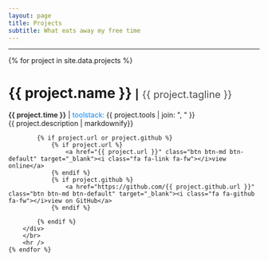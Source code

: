 ```yaml
---
layout: page
title: Projects
subtitle: What eats away my free time
---
```


---

<div id="projects">
    {% for project in site.data.projects %}
        <div class="project">
            <h1>{{ project.name }}
            <span class="separator" style="font-size: 20px">|</span>
            <span style="font-size: 20px"><span style="font-weight: normal"><span style="color:#4C4C4C">{{ project.tagline }}</span></span></span></h1> 
            <div class="meta">
                <span class="time" style="font-weight: bold"><span style="color:#333333">{{ project.time }}</span></span>
                <span class="toolstack">| <span style="color:#0087FF">toolstack:</span></span> {{ project.tools | join: ", " }}
            </div>
            <div class="description">{{ project.description | markdownify}}</div>

            {% if project.url or project.github %}
                {% if project.url %}
                    <a href="{{ project.url }}" class="btn btn-md btn-default" target="_blank"><i class="fa fa-link fa-fw"></i>view online</a>
                {% endif %}
                {% if project.github %}
                    <a href="https://github.com/{{ project.github.url }}" class="btn btn-md btn-default" target="_blank"><i class="fa fa-github fa-fw"></i>view on GitHub</a>
                {% endif %}

            {% endif %}
        </div>
        </br>
        <hr />
    {% endfor %}
</div>